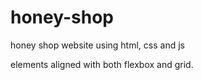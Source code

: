 # honey-shop
honey shop website using html, css and js

elements aligned with both flexbox and grid.
